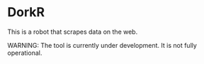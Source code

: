 # DorkR


This is a robot that scrapes data on the web.

WARNING: The tool is currently under development. It is not fully operational.
